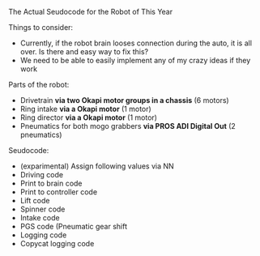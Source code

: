 The Actual Seudocode for the Robot of This Year

Things to consider:
* Currently, if the robot brain looses connection during the auto, it is all over. Is there and easy way to fix this?
* We need to be able to easily implement any of my crazy ideas if they work

Parts of the robot:
* Drivetrain **via two Okapi motor groups in a chassis** (6 motors)
* Ring intake **via a Okapi motor** (1 motor)
* Ring director **via a Okapi motor** (1 motor)
* Pneumatics for both mogo grabbers **via PROS ADI Digital Out** (2 pneumatics)

Seudocode:
* (exparimental) Assign following values via NN
* Driving code
* Print to brain code
* Print to controller code
* Lift code
* Spinner code
* Intake code
* PGS code (Pneumatic gear shift
* Logging code
* Copycat logging code
